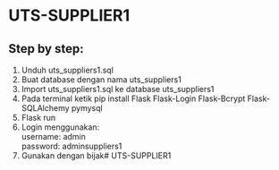 ﻿# UTS-SUPPLIER1

## Step by step: <br>
1. Unduh uts_suppliers1.sql <br>
2. Buat database dengan nama uts_suppliers1 <br>
3. Import uts_suppliers1.sql ke database uts_suppliers1 <br>
4. Pada terminal ketik pip install Flask Flask-Login Flask-Bcrypt Flask-SQLAlchemy pymysql <br>
5. Flask run <br>
6. Login menggunakan: <br>
username: admin <br>
password: adminsuppliers1 <br>
7. Gunakan dengan bijak# UTS-SUPPLIER1
